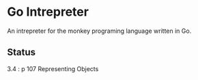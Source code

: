 # Go Intrepreter

An intrepreter for the monkey programing language written in Go.

## Status

3.4 : p 107 Representing Objects
